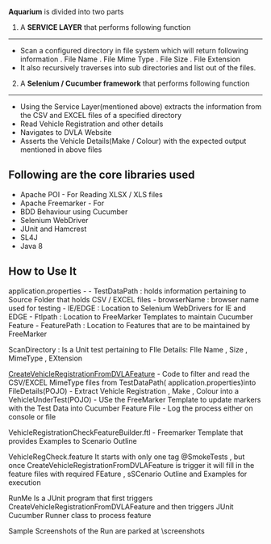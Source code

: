 <b>Aquarium</b> is divided into two parts

1. A <b>SERVICE LAYER</b> that performs following function
--------------------------------
  - Scan a configured directory in file system which will return following information
     . File Name
     . File Mime Type
     . File Size 
     . File Extension
   - It also recursively traverses into sub directories and list out of the files.
   
2. A <b>Selenium / Cucumber framework</b> that performs following function
--------------------------------------
  - Using the Service Layer(mentioned above) extracts the information from the CSV and EXCEL files of a specified directory
  - Read Vehicle Registration and other details
  - Navigates to DVLA Website 
  - Asserts the Vehicle Details(Make / Colour) with the expected output mentioned in above files
  
  Following are the core libraries used
  ----------------------------------------
  - Apache POI - For Reading XLSX / XLS files
  - Apache Freemarker - For 
  - BDD Behaviour using Cucumber 
  - Selenium WebDriver
  - JUnit and Hamcrest 
  - SL4J
  - Java 8
  
  How to Use It
  -----------
  application.properties -
    - TestDataPath : holds information pertaining to Source Folder that holds CSV / EXCEL files
    - browserName : browser name used for testing
    - IE/EDGE : Location to Selenium WebDrivers for IE and EDGE
    - Ftlpath : Location to FreeMarker Templates to maintain Cucumber Feature
    - FeaturePath : Location to Features that are to be maintained by FreeMarker
  
  ScanDirectory : Is a Unit test pertaining to FIle Details: FIle Name , Size , MimeType , EXtension 
  
  <u>CreateVehicleRegistrationFromDVLAFeature</u>
    - Code to filter  and read the CSV/EXCEL MimeType files from TestDataPath( application.properties)into FileDetails(POJO)
    - Extract Vehicle Registration , Make , Colour into a VehicleUnderTest(POJO)
    - USe the FreeMarker Template to update markers with the Test Data into Cucumber Feature File
    - Log the process either on console or file
    
    
  VehicleRegistrationCheckFeatureBuilder.ftl - Freemarker Template that provides Examples to Scenario Outline
  
  VehicleRegCheck.feature
  It starts with only one tag @SmokeTests , but once CreateVehicleRegistrationFromDVLAFeature is trigger it will fill in the feature files with required FEature , sSCenario Outline and Examples for execution
  
  RunMe
  Is a JUnit program that first triggers CreateVehicleRegistrationFromDVLAFeature and then triggers JUnit Cucumber Runner class to process feature 
  
  Sample Screenshots of the Run are parked at 
  \screenshots
  
